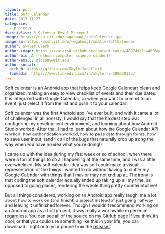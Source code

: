 ```yaml
---
layout: post
title: Soft Calendar
date: 2017-11-27
categories:
  - projects
description: A Calendar Event Manager!
image: https://csh.rit.edu/~wgahnagl/softCalendar.jpg
image-sm: https://csh.rit.edu/~wgahnagl/smallerSoftCalendar
author: Skyler Clark
author-image: https://avatars0.githubusercontent.com/u/4897492?s=400&v=4
author-bio: A freshman computer science student!
author-email: sjc1689@rit.edu
author-social:
  github: https://github.com/SkylerJaneClark
  linkedin: https://www.linkedin.com/in/skyler-c-58962012b/
---
```

Soft calendar is an Android app that helps keep Google Calendars clean and organized, making an easy to view checklist of events and their due dates. It is integrated with Google Calendar, so when you want to commit to an event, just select it from the list and push it to your calendar! 

Soft calendar was the first Android app I’ve ever built, and with it came a lot of challenges. In all honesty, I would say that the hardest step was configuring my development environment, and learning about how Android Studio worked. After that, I had to learn about how the Google Calendar API worked, how authentication worked, how to pass data through forms, how to save user input, (and fix all of the bugs that naturally crop up along the way when you have no idea what you’re doing!)

I came up with the idea during my first week or so of school, when there were a ton of things to do all happening at the same time, and I was a little overwhelmed. My soft calendar idea was so I could make a visual representation of the things I wanted to do without having to clutter my Google Calendar with things that I may or may not end up at. The irony is that coding the soft calendar actually ended up taking up all my time, as opposed to going places, rendering the whole thing pretty counterintuitive!

But all things considered, working on an Android app really taught me a lot about how to work on (and finish!) a project instead of just going halfway and leaving it unfinished forever. Though I wouldn’t recommend working on an Android app as a first project, it was really a worthwhile experience regardless. You can see all of the source on my [GitHub page](https://github.com/SkylerJaneClark/softCalendar)  If you think it’s cool, or that you could use something like this in your life, you can download it right onto your phone from the [releases](https://github.com/SkylerJaneClark/softCalendar/releases) 
